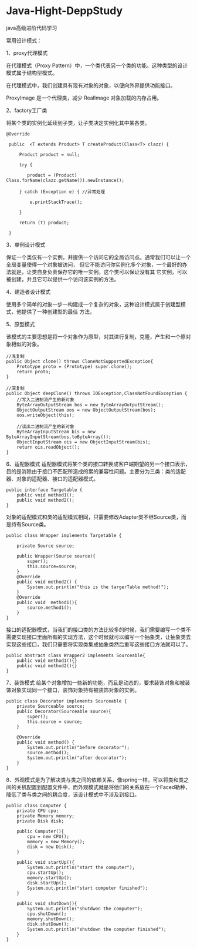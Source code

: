 # Java-Hight-DeppStudy
java高级进阶代码学习
  
  常用设计模式：
     
  1、proxy代理模式
     
在代理模式（Proxy Pattern）中，一个类代表另一个类的功能。这种类型的设计模式属于结构型模式。
     
在代理模式中，我们创建具有现有对象的对象，以便向外界提供功能接口。
     
ProxyImage 是一个代理类，减少 RealImage 对象加载的内存占用。
     

2、factory工厂类 

将某个类的实例化延续到子类，让子类决定实例化其中某各类。 
    
    @Override
     
     public  <T extends Product> T createProduct(Class<T> clazz) {
         
         Product product = null;
         
         try {
            
            product = (Product) Class.forName(clazz.getName()).newInstance();
         
         } catch (Exception e) { //异常处理
             
             e.printStackTrace();
         
         }
         
         return (T) product;
   
     }
     
 3、单例设计模式
 
保证一个类仅有一个实例，并提供一个访问它的全局访问点。通常我们可以让一个全局变量使得一个对象被访问，
但它不能访问你实例化多个对象，一个最好的办法就是，让类自身负责保存它的唯一实例。这个类可以保证没有其
它实例，可以被创建，并且它可以提供一个访问该实例的方法。
      
4、建造者设计模式

使用多个简单的对象一步一构建成一个复杂的对象，这种设计模式属于创建型模式，他提供了一种创建型的最佳
      方法。
     
5、原型模式

该模式的主要思想是将一个对象作为原型，对其进行复制，克隆，产生和一个原对象相似的对象。

	//浅复制
    public Object clone() throws CloneNotSupportedException{
        Prototype proto = (Prototype) super.clone();
        return proto;
    }

    //深复制
    public Object deepClone() throws IOException,ClassNotFoundException {
        //写入二进制流产生的新对象
        ByteArrayOutputStream bos = new ByteArrayOutputStream();
        ObjectOutputStream oos = new ObjectOutputStream(bos);
        oos.writeObject(this);

        //读出二进制流产生的新对象
        ByteArrayInputStream bis = new ByteArrayInputStream(bos.toByteArray());
        ObjectInputStream ois = new ObjectInputStream(bis);
        return ois.readObject();
    }

6、适配器模式
适配器模式将某个类的接口转换成客户端期望的另一个接口表示，目的是消除由于接口不匹配所造成的累的兼容性问题。主要分为三类：类的适配器、对象的适配器、接口的适配器模式。

	public interface Targetable {
	    public void method1();
	    public void method2();
	}

对象的适配模式和类的适配模式相同，只需要修改Adapter类不继Source类，而是持有Source类。

	public class Wrapper implements Targetable {

	    private Source source;
	
	    public Wrapper(Source source){
	        super();
	        this.source=source;
	    }
	    @Override
	    public void method2() {
	        System.out.println("this is the targerTable method!");
	    }
	    @Override
	    public void  method1(){
	        source.method1();
		}
	}

接口的适配器模式，当我们的接口类的方法比较多的时候，我们需要编写一个类不需要实现接口里面所有的实现方法，这个时候就可以编写一个抽象类，让抽象类去实现这些接口，我们只需要将实现类集成抽象类然后重写这些接口方法就可以了。

	public abstract class Wrapper2 implements Sourceable{
	    public void method1(){}
	    public void method2(){}
	}
7、装饰模式
给某个对象增加一些新的功能，而且是动态的，要求装饰对象和被装饰对象实现同一个接口，装饰对象持有被装饰对象的实例。

	public class Decorator implements Sourceable {
	    private Sourceable source;
	    public Decorator(Sourceable source){
	        super();
	        this.source = source;
	    }
	
	    @Override
	    public void method() {
	        System.out.println("before decorator");
	        source.method();
	        System.out.println("after decorator");
	    }
	}
8、外观模式是为了解决类与类之间的依赖关系，像spring一样，可以将类和类之间的关机配置到配置文件中，而外观模式就是将他们的关系放在一个Faced勒种，降低了类与类之间的耦合度，该设计模式中不涉及到接口。
	
	public class Computer {
	    private CPU cpu;
	    private Memory memory;
	    private Disk disk;
	
	    public Computer(){
	        cpu = new CPU();
	        memory = new Memory();
	        disk = new Disk();
	    }
	
	    public void startUp(){
	        System.out.println("start the computer");
	        cpu.startUp();
	        memory.startUp();
	        disk.startUp();
	        System.out.println("start computer finished");
	    }
	
	    public void shutDown(){
	        System.out.println("shutdwon the computer");
	        cpu.shutDown();
	        memory.shutDown();
	        disk.shutDown();
	        System.out.println("shutdown the computer finished");
	    }
	}

